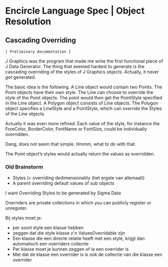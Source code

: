﻿Encircle Language Spec | Object Resolution
========================================

Cascading Overriding
--------------------

`[ Preliminary documentation ]`

J Graphics was the program that made me write the first functional piece of J Data Generator. The thing that seemed hardest to generate is the cascading overriding of the styles of J Graphics objects. Actually, it never *got* generated.

The basic idea is the following. A Line object would contain two Points. The Point objects have their own style. The Line can choose to override the style of the Point objects. The point would then get the PointStyle specified in the Line object. A Polygon object consists of Line objects. The Polygon object specifies a LineStyle and a PointStyle, which can override the Styles of the Line objects.

Actually it was even more refined. Each value of the style, for instance the ForeColor, BorderColor, FontName or FontSize, could be individually overridden.

Dang, does not seem that simple. Hmmm, what to do with that.

The Point object’s styles would actually return the values as overridden.

### Old Brainstorm

- Styles (= overriding dedimensionality (het ergste van allemaal))
- A parent overriding default values of sub objects

I want Overriding Styles to be generated by Sigma Data

Overriders are private collections in which you can publicly register or unregister.

Bij styles moet je:
- per soort style een klasse hebben
- zeggen dat die style klasse z'n ValuesOverridable zijn
- Een klasse die een directe relatie heeft met een style, krijgt dan automatisch 
  een overriders collectie
- Per klasse moet je kunnen zeggen of ie een overrider is
- Met dat de klasse een overrider is is ook de collectie van die klasse een overrider